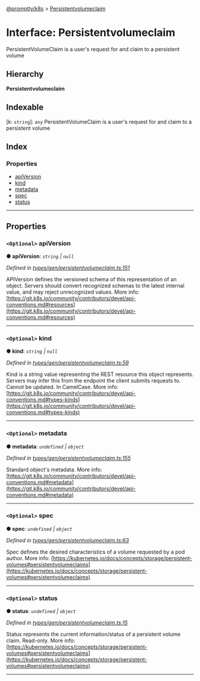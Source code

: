 [@promptly/k8s](../README.md) > [Persistentvolumeclaim](../interfaces/persistentvolumeclaim.md)

# Interface: Persistentvolumeclaim

PersistentVolumeClaim is a user's request for and claim to a persistent volume

## Hierarchy

**Persistentvolumeclaim**

## Indexable

\[k: `string`\]:&nbsp;`any`
PersistentVolumeClaim is a user's request for and claim to a persistent volume

## Index

### Properties

* [apiVersion](persistentvolumeclaim.md#apiversion)
* [kind](persistentvolumeclaim.md#kind)
* [metadata](persistentvolumeclaim.md#metadata)
* [spec](persistentvolumeclaim.md#spec)
* [status](persistentvolumeclaim.md#status)

---

## Properties

<a id="apiversion"></a>

### `<Optional>` apiVersion

**● apiVersion**: *`string` \| `null`*

*Defined in [types/gen/persistentvolumeclaim.ts:151](https://github.com/rzane/k8s/blob/0f3ff00/src/types/gen/persistentvolumeclaim.ts#L151)*

APIVersion defines the versioned schema of this representation of an object. Servers should convert recognized schemas to the latest internal value, and may reject unrecognized values. More info: [https://git.k8s.io/community/contributors/devel/api-conventions.md#resources](https://git.k8s.io/community/contributors/devel/api-conventions.md#resources)

___
<a id="kind"></a>

### `<Optional>` kind

**● kind**: *`string` \| `null`*

*Defined in [types/gen/persistentvolumeclaim.ts:59](https://github.com/rzane/k8s/blob/0f3ff00/src/types/gen/persistentvolumeclaim.ts#L59)*

Kind is a string value representing the REST resource this object represents. Servers may infer this from the endpoint the client submits requests to. Cannot be updated. In CamelCase. More info: [https://git.k8s.io/community/contributors/devel/api-conventions.md#types-kinds](https://git.k8s.io/community/contributors/devel/api-conventions.md#types-kinds)

___
<a id="metadata"></a>

### `<Optional>` metadata

**● metadata**: *`undefined` \| `object`*

*Defined in [types/gen/persistentvolumeclaim.ts:155](https://github.com/rzane/k8s/blob/0f3ff00/src/types/gen/persistentvolumeclaim.ts#L155)*

Standard object's metadata. More info: [https://git.k8s.io/community/contributors/devel/api-conventions.md#metadata](https://git.k8s.io/community/contributors/devel/api-conventions.md#metadata)

___
<a id="spec"></a>

### `<Optional>` spec

**● spec**: *`undefined` \| `object`*

*Defined in [types/gen/persistentvolumeclaim.ts:63](https://github.com/rzane/k8s/blob/0f3ff00/src/types/gen/persistentvolumeclaim.ts#L63)*

Spec defines the desired characteristics of a volume requested by a pod author. More info: [https://kubernetes.io/docs/concepts/storage/persistent-volumes#persistentvolumeclaims](https://kubernetes.io/docs/concepts/storage/persistent-volumes#persistentvolumeclaims)

___
<a id="status"></a>

### `<Optional>` status

**● status**: *`undefined` \| `object`*

*Defined in [types/gen/persistentvolumeclaim.ts:15](https://github.com/rzane/k8s/blob/0f3ff00/src/types/gen/persistentvolumeclaim.ts#L15)*

Status represents the current information/status of a persistent volume claim. Read-only. More info: [https://kubernetes.io/docs/concepts/storage/persistent-volumes#persistentvolumeclaims](https://kubernetes.io/docs/concepts/storage/persistent-volumes#persistentvolumeclaims)

___

